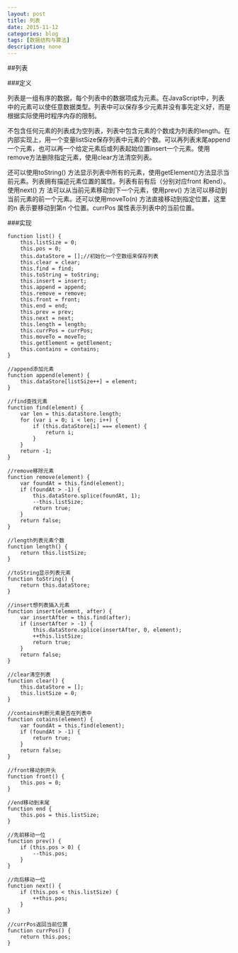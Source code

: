 ```yaml
---
layout: post
title: 列表
date: 2015-11-12
categories: blog
tags: [数据结构与算法]
description: none
---
```


##列表

###定义

列表是一组有序的数据，每个列表中的数据项成为元素。在JavaScript中，列表中的元素可以使任意数据类型。列表中可以保存多少元素并没有事先定义好，而是根据实际使用时程序内存的限制。

不包含任何元素的列表成为空列表，列表中包含元素的个数成为列表的length。在内部实现上，用一个变量listSize保存列表中元素的个数。可以再列表末尾append一个元素，也可以再一个给定元素后或列表起始位置insert一个元素。使用remove方法删除指定元素，使用clear方法清空列表。

还可以使用toString() 方法显示列表中所有的元素，使用getElement()方法显示当前元素。列表拥有描述元素位置的属性。列表有前有后（分别对应front 和end）。使用next() 方
法可以从当前元素移动到下一个元素，使用prev() 方法可以移动到当前元素的前一个元素。还可以使用moveTo(n) 方法直接移动到指定位置，这里的n 表示要移动到第n 个位置。currPos 属性表示列表中的当前位置。

###实现

    function list() {
        this.listSize = 0;
        this.pos = 0;
        this.dataStore = [];//初始化一个空数组来保存列表
        this.clear = clear;
        this.find = find;
        this.toString = toString;
        this.insert = insert;
        this.append = append;
        this.remove = remove;
        this.front = front;
        this.end = end;
        this.prev = prev;
        this.next = next;
        this.length = length;
        this.currPos = currPos;
        this.moveTo = moveTo;
        this.getElement = getElement;
        this.contains = contains;
    }

    //append添加元素
    function append(element) {
        this.dataStore[listSize++] = element;
    }

    //find查找元素
    function find(element) {
        var len = this.dataStore.length;
        for (var i = 0; i < len; i++) {
            if (this.dataStore[i] === element) {
                return i;
            }
        }
        return -1;
    }

    //remove移除元素
    function remove(element) {
        var foundAt = this.find(element);
        if (foundAt > -1) {
            this.dataStore.splice(foundAt, 1);
            --this.listSize;
            return true;
        }
        return false;
    }

    //length列表元素个数
    function length() {
        return this.listSize;
    }

    //toString显示列表元素
    function toString() {
        return this.dataStore;
    }

    //insert想列表插入元素
    function insert(element, after) {
        var insertAfter = this.find(after);
        if (insertAfter > -1) {
            this.dataStore.splice(insertAfter, 0, element);
            ++this.listSize;
            return true;
        }
        return false;
    }

    //clear清空列表
    function clear() {
        this.dataStore = [];
        this.listSize = 0;
    }

    //contains判断元素是否在列表中
    function cotains(element) {
        var foundAt = this.find(element);
        if (foundAt > -1) {
            return true;
        }
        return false;
    }

    //front移动到开头
    function front() {
        this.pos = 0;
    }

    //end移动到末尾
    function end {
        this.pos = this.listSize;
    }

    //先前移动一位
    function prev() {
        if (this.pos > 0) {
            --this.pos;
        }
    }

    //向后移动一位
    function next() {
        if (this.pos < this.listSize) {
            ++this.pos;
        }
    }

    //currPos返回当前位置
    function currPos() {
        return this.pos;
    }
